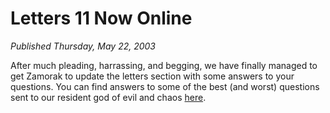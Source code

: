 # Letters 11 Now Online
*Published Thursday, May 22, 2003*

After much pleading, harrassing, and begging, we have finally managed to get Zamorak to update the letters section with some answers to your questions.
You can find answers to some of the best (and worst) questions sent to our resident god of evil and chaos [here](http://www.runescape.com/kbase/view.ws?guid=letters11).